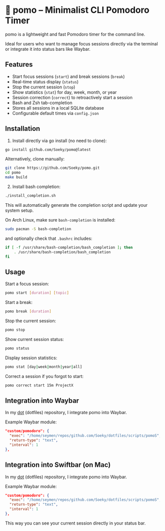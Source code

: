 # 🍅 pomo – Minimalist CLI Pomodoro Timer

pomo is a lightweight and fast Pomodoro timer for the command line.

Ideal for users who want to manage focus sessions directly via the terminal or integrate it into status bars like Waybar.

## Features

- Start focus sessions (`start`) and break sessions (`break`)
- Real-time status display (`status`)
- Stop the current session (`stop`)
- Show statistics (`stat`) for day, week, month, or year
- Session correction (`correct`) to retroactively start a session
- Bash and Zsh tab-completion
- Stores all sessions in a local SQLite database
- Configurable default times via `config.json`

## Installation

1. Install directly via go install (no need to clone):

```bash
go install github.com/Soeky/pomo@latest
```

Alternatively, clone manually:

```bash
git clone https://github.com/Soeky/pomo.git
cd pomo
make build
```

2. Install bash completion:

```bash
./install_completion.sh
```

This will automatically generate the completion script and update your system setup.  

On Arch Linux, make sure `bash-completion` is installed:

```bash
sudo pacman -S bash-completion
```
and optionally check that `.bashrc` includes:

```bash
if [ -f /usr/share/bash-completion/bash_completion ]; then
    . /usr/share/bash-completion/bash_completion
fi
```

## Usage

Start a focus session:

```bash
pomo start [duration] [topic]
```

Start a break:

```bash
pomo break [duration]
```

Stop the current session:

```bash
pomo stop
```

Show current session status:

```bash
pomo status
```

Display session statistics:

```bash
pomo stat [day|week|month|year|all]
```

Correct a session if you forgot to start:

```bash
pomo correct start 15m ProjectX
```

## Integration into Waybar

In my [dot](https://github.com/Soeky/dot) (dotfiles) repository, I integrate pomo into Waybar.

Example Waybar module:

```json
"custom/pomodoro": {
  "exec": "/home/seymen/repos/github.com/Soeky/dotfiles/scripts/pomoS",
  "return-type": "text",
  "interval": 1
},
```

## Integration into Swiftbar (on Mac)

In my [dot](https://github.com/Soeky/dot) (dotfiles) repository, I integrate pomo into Waybar.

Example Waybar module:

```json
"custom/pomodoro": {
  "exec": "/home/seymen/repos/github.com/Soeky/dotfiles/scripts/pomoS",
  "return-type": "text",
  "interval": 1
},
```

This way you can see your current session directly in your status bar.
